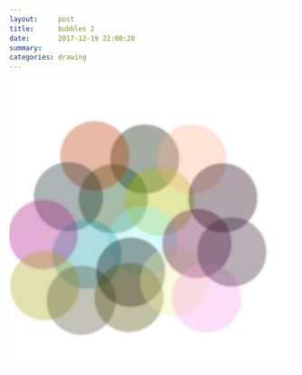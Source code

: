 ```yaml
---
layout:     post
title:      bubbles 2
date:       2017-12-19 22:00:20
summary:    
categories: drawing
---
```

![bubbles 2](/images/diary/bubbles-2.png ".")
